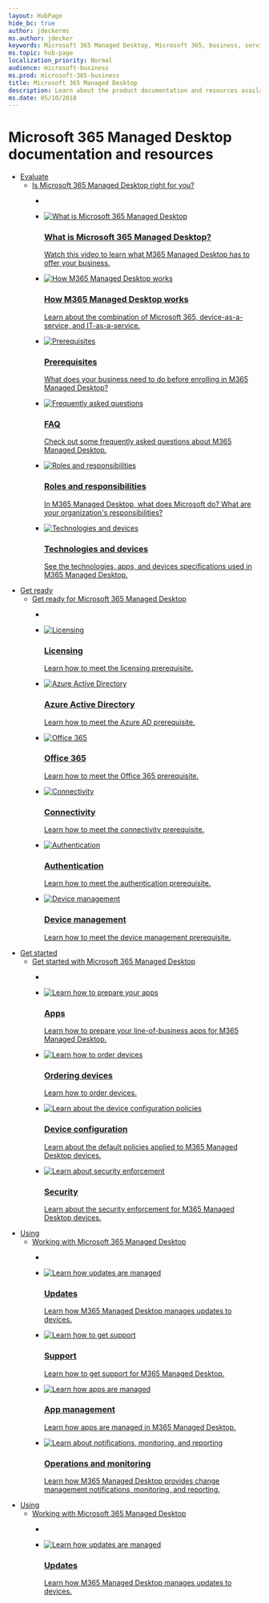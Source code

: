 ```yaml
---
layout: HubPage
hide_bc: true
author: jdeckerms
ms.author: jdecker
keywords: Microsoft 365 Managed Desktop, Microsoft 365, business, service, documentation, docs, documentation, technical information
ms.topic: hub-page
localization_priority: Normal
audience: microsoft-business
ms.prod: microsoft-365-business 
title: Microsoft 365 Managed Desktop
description: Learn about the product documentation and resources available for Microsoft 365 Managed Desktop.
ms.date: 05/10/2018
---
```

<div id="main" class="v2">
    <div class="container">
        <h1>Microsoft 365 Managed Desktop documentation and resources </h1>
        <ul class="pivots">
            <li>
                <a href="#eval">Evaluate</a>
                <ul id="eval">
                    <li>
                        <a data-default="true" href="#eval-1">Is Microsoft 365 Managed Desktop right for you?</a>
                        <ul id="eval-1" class="cardsC">
                            <li class="fullSpan">
                                <div class="container intro">
                                    <p></p>
                                </div>
                            </li>
                            <li>
                                <a href="https://review.docs.microsoft.com/microsoft-365/managed-desktop/intro/?branch=mswaas" target="_blank">
                                    <div class="cardSize">
                                        <div class="cardPadding">
                                            <div class="card">
                                                <div class="cardImageOuter">
                                                    <div class="cardImage bgdAccent1">
                                                        <img src="images/icon-video.svg" alt="What is Microsoft 365 Managed Desktop" />
                                                    </div>
                                                </div>
                                                <div class="cardText">
                                                    <h3>What is Microsoft 365 Managed Desktop?</h3>
                                                    <p>Watch this video to learn what M365 Managed Desktop has to offer your business.</p>
                                                </div>
                                            </div>
                                        </div>
                                    </div>
                                </a>
                            </li>
                            <li>
                                <a href="https://review.docs.microsoft.com/microsoft-365/managed-desktop/intro/how-managed-desktop-works" target="_blank">
                                    <div class="cardSize">
                                        <div class="cardPadding">
                                            <div class="card">
                                                <div class="cardImageOuter">
                                                    <div class="cardImage bgdAccent1">
                                                        <img src="images/bcs-partner-policies-set-device-config-1.svg" alt="How M365 Managed Desktop works" />
                                                    </div>
                                                </div>
                                                <div class="cardText">
                                                    <h3>How M365 Managed Desktop works</h3>
                                                    <p>Learn about the combination of Microsoft 365, device-as-a-service, and IT-as-a-service.</p>
                                                </div>
                                            </div>
                                        </div>
                                    </div>
                                </a>
                            </li>
                            <li>
                                <a href="https://review.docs.microsoft.com/microsoft-365/managed-desktop/intro/prerequisites" target="_blank">
                                    <div class="cardSize">
                                        <div class="cardPadding">
                                            <div class="card">
                                                <div class="cardImageOuter">
                                                    <div class="cardImage bgdAccent1">
                                                        <img src="images/bcs-partner-advanced-management-settings-8.svg" alt="Prerequisites" />
                                                    </div>
                                                </div>
                                                <div class="cardText">
                                                    <h3>Prerequisites</h3>
                                                    <p>What does your business need to do before enrolling in M365 Managed Desktop?</p>
                                                </div>
                                            </div>
                                        </div>
                                    </div>
                                </a>
                            </li>
                            <li>
                                <a href="https://review.docs.microsoft.com/microsoft-365/managed-desktop/intro/faq" target="_blank">
                                    <div class="cardSize">
                                        <div class="cardPadding">
                                            <div class="card">
                                                <div class="cardImageOuter">
                                                    <div class="cardImage bgdAccent1">
                                                        <img src="images/bcs-partner-advanced-management-faq-2.svg" alt="Frequently asked questions" />
                                                    </div>
                                                </div>
                                                <div class="cardText">
                                                    <h3>FAQ</h3>
                                                    <p>Check out some frequently asked questions about M365 Managed Desktop.</p>
                                                </div>
                                            </div>
                                        </div>
                                    </div>
                                </a>
                            </li>
                             <li>
                                <a href="https://review.docs.microsoft.com/microsoft-365/managed-desktop/intro/roles-and-responsibilities" target="_blank">
                                    <div class="cardSize">
                                        <div class="cardPadding">
                                            <div class="card">
                                                <div class="cardImageOuter">
                                                    <div class="cardImage bgdAccent1">
                                                        <img src="images/bcs-partner-advanced-management-learn-about-1.svg" alt="Roles and responsibilities" />
                                                    </div>
                                                </div>
                                                <div class="cardText">
                                                    <h3>Roles and responsibilities</h3>
                                                    <p>In M365 Managed Desktop, what does Microsoft do? What are your organization's responsibilities?</p>
                                                </div>
                                            </div>
                                        </div>
                                    </div>
                                </a>
                            </li> 
                            <li>
                                <a href="https://review.docs.microsoft.com/microsoft-365/managed-desktop/intro/technologies-and-devices" target="_blank">
                                    <div class="cardSize">
                                        <div class="cardPadding">
                                            <div class="card">
                                                <div class="cardImageOuter">
                                                    <div class="cardImage bgdAccent1">
                                                        <img src="images/bcs-partner-advanced-management-install-4.svg" alt="Technologies and devices" />
                                                    </div>
                                                </div>
                                                <div class="cardText">
                                                    <h3>Technologies and devices</h3>
                                                    <p>See the technologies, apps, and devices specifications used in M365 Managed Desktop.</p>
                                                </div>
                                            </div>
                                        </div>
                                    </div>
                                </a>
                            </li>
                        </ul>
                    </li>
                </ul>
            </li>
            <li>
                <a href="#get-ready">Get ready</a>
                <ul id="get-ready">
                      <li>
                        <a data-default="true" href="#ready-1">Get ready for Microsoft 365 Managed Desktop</a>
                        <ul id="ready-1" class="cardsC">
                            <li class="fullSpan">
                                <div class="container intro">
                                    <p></p>
                                </div>
                            </li>
                            <li>
                                <a href="https://review.docs.microsoft.com/microsoft-365/managed-desktop/get-ready/?branch=mswaas" target="_blank">
                                    <div class="cardSize">
                                        <div class="cardPadding">
                                            <div class="card">
                                                <div class="cardImageOuter">
                                                    <div class="cardImage bgdAccent1">
                                                        <img src="images/bcs-partner-advanced-management-faq-2.svg" alt="Licensing" />
                                                    </div>
                                                </div>
                                                <div class="cardText">
                                                    <h3>Licensing</h3>
                                                    <p>Learn how to meet the licensing prerequisite.</p>
                                                </div>
                                            </div>
                                        </div>
                                    </div>
                                </a>
                            </li>
                            <li>
                                <a href="https://review.docs.microsoft.com/microsoft-365/managed-desktop/get-ready/?branch=mswaas" target="_blank">
                                    <div class="cardSize">
                                        <div class="cardPadding">
                                            <div class="card">
                                                <div class="cardImageOuter">
                                                    <div class="cardImage bgdAccent1">
                                                        <img src="images/bcs-partner-advanced-management-add-domain-2.svg" alt="Azure Active Directory" />
                                                    </div>
                                                </div>
                                                <div class="cardText">
                                                    <h3>Azure Active Directory</h3>
                                                    <p>Learn how to meet the Azure AD prerequisite.</p>
                                                </div>
                                            </div>
                                        </div>
                                    </div>
                                </a>
                            </li><li>
                                <a href="https://review.docs.microsoft.com/microsoft-365/managed-desktop/get-ready/?branch=mswaas" target="_blank">
                                    <div class="cardSize">
                                        <div class="cardPadding">
                                            <div class="card">
                                                <div class="cardImageOuter">
                                                    <div class="cardImage bgdAccent1">
                                                        <img src="images/bcs-partner-office-migration-1.svg" alt="Office 365" />
                                                    </div>
                                                </div>
                                                <div class="cardText">
                                                    <h3>Office 365</h3>
                                                    <p>Learn how to meet the Office 365 prerequisite.</p>
                                                </div>
                                            </div>
                                        </div>
                                    </div>
                                </a>
                            </li><li>
                                <a href="https://review.docs.microsoft.com/microsoft-365/managed-desktop/get-ready/?branch=mswaas" target="_blank">
                                    <div class="cardSize">
                                        <div class="cardPadding">
                                            <div class="card">
                                                <div class="cardImageOuter">
                                                    <div class="cardImage bgdAccent1">
                                                        <img src="images/bcs-partner-advanced-management-intune-1.svg" alt="Connectivity" />
                                                    </div>
                                                </div>
                                                <div class="cardText">
                                                    <h3>Connectivity</h3>
                                                    <p>Learn how to meet the connectivity prerequisite.</p>
                                                </div>
                                            </div>
                                        </div>
                                    </div>
                                </a>
                            </li><li>
                                <a href="https://review.docs.microsoft.com/microsoft-365/managed-desktop/get-ready/?branch=mswaas" target="_blank">
                                    <div class="cardSize">
                                        <div class="cardPadding">
                                            <div class="card">
                                                <div class="cardImageOuter">
                                                    <div class="cardImage bgdAccent1">
                                                        <img src="images/bcs-partner-advanced-management-find-partner-2.svg" alt="Authentication" />
                                                    </div>
                                                </div>
                                                <div class="cardText">
                                                    <h3>Authentication</h3>
                                                    <p>Learn how to meet the authentication prerequisite.</p>
                                                </div>
                                            </div>
                                        </div>
                                    </div>
                                </a>
                            </li><li>
                                <a href="https://review.docs.microsoft.com/microsoft-365/managed-desktop/get-ready/?branch=mswaas" target="_blank">
                                    <div class="cardSize">
                                        <div class="cardPadding">
                                            <div class="card">
                                                <div class="cardImageOuter">
                                                    <div class="cardImage bgdAccent1">
                                                        <img src="images/bcs-partner-advanced-management-install-4.svg" alt="Device management" />
                                                    </div>
                                                </div>
                                                <div class="cardText">
                                                    <h3>Device management</h3>
                                                    <p>Learn how to meet the device management prerequisite.</p>
                                                </div>
                                            </div>
                                        </div>
                                    </div>
                                </a>
                            </li>
                        </ul>
                    </li>
                    </li>
                </ul>
            </li>
            <li>
                <a href="#get-started">Get started</a>
                <ul id="get-started">
                      <li>
                        <a data-default="true" href="#using-1">Get started with Microsoft 365 Managed Desktop</a>
                        <ul id="using-1" class="cardsC">
                            <li class="fullSpan">
                                <div class="container intro">
                                    <p></p>
                                </div>
                            </li>
                            <li>
                                <a href="https://review.docs.microsoft.com/microsoft-365/managed-desktop/get-started/apps?branch=mswaas" target="_blank">
                                    <div class="cardSize">
                                        <div class="cardPadding">
                                            <div class="card">
                                                <div class="cardImageOuter">
                                                    <div class="cardImage bgdAccent1">
                                                        <img src="images/bcs-partner-advanced-management-settings-8.svg" alt="Learn how to prepare your apps" />
                                                    </div>
                                                </div>
                                                <div class="cardText">
                                                    <h3>Apps</h3>
                                                    <p>Learn how to prepare your line-of-business apps for M365 Managed Desktop.</p>
                                                </div>
                                            </div>
                                        </div>
                                    </div>
                                </a>
                            </li>
                            <li>
                                <a href="https://review.docs.microsoft.com/microsoft-365/managed-desktop/get-started/devices?branch=mswaas" target="_blank">
                                    <div class="cardSize">
                                        <div class="cardPadding">
                                            <div class="card">
                                                <div class="cardImageOuter">
                                                    <div class="cardImage bgdAccent1">
                                                        <img src="images/bcs-partner-get-started-1.svg" alt="Learn how to order devices" />
                                                    </div>
                                                </div>
                                                <div class="cardText">
                                                    <h3>Ordering devices</h3>
                                                    <p>Learn how to order devices.</p>
                                                </div>
                                            </div>
                                        </div>
                                    </div>
                                </a>
                            </li>
                            <li>
                                <a href="https://review.docs.microsoft.com/microsoft-365/managed-desktop/get-started/device-configuration?branch=mswaas" target="_blank">
                                    <div class="cardSize">
                                        <div class="cardPadding">
                                            <div class="card">
                                                <div class="cardImageOuter">
                                                    <div class="cardImage bgdAccent1">
                                                        <img src="images/admin-devices-intune-6.svg" alt="Learn about the device configuration policies" />
                                                    </div>
                                                </div>
                                                <div class="cardText">
                                                    <h3>Device configuration</h3>
                                                    <p>Learn about the default policies applied to M365 Managed Desktop devices.</p>
                                                </div>
                                            </div>
                                        </div>
                                    </div>
                                </a>
                            </li>
                            <li>
                                <a href="https://review.docs.microsoft.com/microsoft-365/managed-desktop/get-started/security?branch=mswaas" target="_blank">
                                    <div class="cardSize">
                                        <div class="cardPadding">
                                            <div class="card">
                                                <div class="cardImageOuter">
                                                    <div class="cardImage bgdAccent1">
                                                        <img src="images/admin-security-security-compliance-o365.svg" alt="Learn about security enforcement" />
                                                    </div>
                                                </div>
                                                <div class="cardText">
                                                    <h3>Security</h3>
                                                    <p>Learn about the security enforcement for M365 Managed Desktop devices.</p>
                                                </div>
                                            </div>
                                        </div>
                                    </div>
                                </a>
                            </li>
                        </ul>
                    </li>
                    </li>
                </ul>
            </li>
            <li>
                <a href="#using">Using</a>
                <ul id="using">
                    <li>
                        <a data-default="true" href="#using-1">Working with Microsoft 365 Managed Desktop</a>
                        <ul id="using-1" class="cardsC">
                            <li class="fullSpan">
                                <div class="container intro">
                                    <p></p>
                                </div>
                            </li>
                            <li>
                                <a href="https://review.docs.microsoft.com/microsoft-365/managed-desktop/working-with-managed-desktop/updates?branch=mswaas" target="_blank">
                                    <div class="cardSize">
                                        <div class="cardPadding">
                                            <div class="card">
                                                <div class="cardImageOuter">
                                                    <div class="cardImage bgdAccent1">
                                                        <img src="images/bcs-partner-reset-windows-4.svg" alt="Learn how updates are managed" />
                                                    </div>
                                                </div>
                                                <div class="cardText">
                                                    <h3>Updates</h3>
                                                    <p>Learn how M365 Managed Desktop manages updates to devices.</p>
                                                </div>
                                            </div>
                                        </div>
                                    </div>
                                </a>
                            </li>
                            <li>
                                <a href="https://review.docs.microsoft.com/microsoft-365/managed-desktop/working-with-managed-desktop/support?branch=mswaas" target="_blank">
                                    <div class="cardSize">
                                        <div class="cardPadding">
                                            <div class="card">
                                                <div class="cardImageOuter">
                                                    <div class="cardImage bgdAccent1">
                                                        <img src="images/bcs-partner-advanced-management-technical-support-4.svg" alt="Learn how to get support" />
                                                    </div>
                                                </div>
                                                <div class="cardText">
                                                    <h3>Support</h3>
                                                    <p>Learn how to get support for M365 Managed Desktop.</p>
                                                </div>
                                            </div>
                                        </div>
                                    </div>
                                </a>
                            </li>
                            <li>
                                <a href="https://review.docs.microsoft.com/microsoft-365/managed-desktop/working-with-managed-desktop/manage-apps?branch=mswaas" target="_blank">
                                    <div class="cardSize">
                                        <div class="cardPadding">
                                            <div class="card">
                                                <div class="cardImageOuter">
                                                    <div class="cardImage bgdAccent1">
                                                        <img src="images/bcs-partner-advanced-management-intune-1.svg" alt="Learn how apps are managed" />
                                                    </div>
                                                </div>
                                                <div class="cardText">
                                                    <h3>App management</h3>
                                                    <p>Learn how apps are managed in M365 Managed Desktop.</p>
                                                </div>
                                            </div>
                                        </div>
                                    </div>
                                </a>
                            </li>
                            <li>
                                <a href="https://review.docs.microsoft.com/microsoft-365/managed-desktop/working-with-managed-desktop/operations-and-monitoring?branch=mswaas" target="_blank">
                                    <div class="cardSize">
                                        <div class="cardPadding">
                                            <div class="card">
                                                <div class="cardImageOuter">
                                                    <div class="cardImage bgdAccent1">
                                                        <img src="images/bcs-partner-policies-view-policies-2.svg" alt="Learn about notifications, monitoring, and reporting" />
                                                    </div>
                                                </div>
                                                <div class="cardText">
                                                    <h3>Operations and monitoring</h3>
                                                    <p>Learn how M365 Managed Desktop provides change management notifications, monitoring, and reporting.</p>
                                                </div>
                                            </div>
                                        </div>
                                    </div>
                                </a>
                            </li>
                        </ul>
                    </li>
                    </li>
                </ul>
            </li>
 <li>
                <a href="#using2">Using</a>
                <ul id="using2">
                    <li>
                        <a data-default="true" href="#using2-1">Working with Microsoft 365 Managed Desktop</a>
                        <ul id="using2-1" class="cardsC">
                            <li class="fullSpan">
                                <div class="container intro">
                                    <p></p>
                                </div>
                            </li>
                            <li>
                                <a href="https://review.docs.microsoft.com/microsoft-365/managed-desktop/working-with-managed-desktop/updates?branch=mswaas" target="_blank">
                                    <div class="cardSize">
                                        <div class="cardPadding">
                                            <div class="card">
                                                <div class="cardImageOuter">
                                                    <div class="cardImage bgdAccent1">
                                                        <img src="images/bcs-partner-reset-windows-4.svg" alt="Learn how updates are managed" />
                                                    </div>
                                                </div>
                                                <div class="cardText">
                                                    <h3>Updates</h3>
                                                    <p>Learn how M365 Managed Desktop manages updates to devices.</p>
                                                </div>
                                            </div>
                                        </div>
                                    </div>
                                </a>
                            </li>
                        </ul>
                    </li>
                    </li>
                </ul>
            </li>
        </ul>
    </div>
</div>

